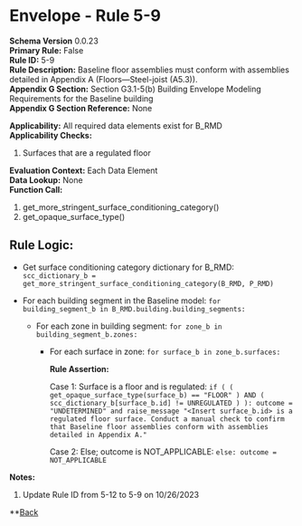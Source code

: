 # Envelope - Rule 5-9
**Schema Version** 0.0.23  
**Primary Rule:** False  
**Rule ID:** 5-9  
**Rule Description:** Baseline floor assemblies must conform with assemblies detailed in  Appendix A (Floors—Steel-joist (A5.3)).  
**Appendix G Section:** Section G3.1-5(b) Building Envelope Modeling Requirements for the Baseline building  
**Appendix G Section Reference:** None  

**Applicability:** All required data elements exist for B_RMD  
**Applicability Checks:**  
  1. Surfaces that are a regulated floor
 
**Evaluation Context:** Each Data Element  
**Data Lookup:** None  
**Function Call:**

  1. get_more_stringent_surface_conditioning_category()  
  2. get_opaque_surface_type()  

## Rule Logic:  

- Get surface conditioning category dictionary for B_RMD: ```scc_dictionary_b = get_more_stringent_surface_conditioning_category(B_RMD, P_RMD)```  

- For each building segment in the Baseline model: ```for building_segment_b in B_RMD.building.building_segments:```  

  - For each zone in building segment: ```for zone_b in building_segment_b.zones:```

    - For each surface in zone: ```for surface_b in zone_b.surfaces:```

        **Rule Assertion:**  

        Case 1: Surface is a floor and is regulated: ```if ( ( get_opaque_surface_type(surface_b) == "FLOOR" ) AND ( scc_dictionary_b[surface_b.id] != UNREGULATED ) ):
        outcome = "UNDETERMINED" and raise_message "<Insert surface_b.id> is a regulated floor surface. Conduct a manual check to confirm that Baseline floor assemblies conform with assemblies detailed in Appendix A."```  

        Case 2: Else; outcome is NOT_APPLICABLE: ```else: outcome = NOT_APPLICABLE```  

**Notes:**

1. Update Rule ID from 5-12 to 5-9 on 10/26/2023

**[Back](../_toc.md)
